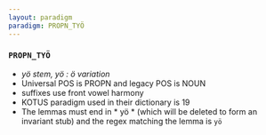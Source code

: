 ```yaml
---
layout: paradigm
paradigm: PROPN_TYÖ
---
```

### ` PROPN_TYÖ `

* _yö stem, yö : ö variation_
* Universal POS is PROPN and legacy POS is NOUN
* suffixes use front vowel harmony
* KOTUS paradigm used in their dictionary is 19
* The lemmas must end in * yö * (which will be deleted to form an invariant stub) and the regex matching the lemma is ` yö `
